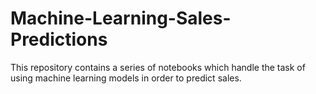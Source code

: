 # Machine-Learning-Sales-Predictions
This repository contains a series of notebooks which handle the task of using machine learning models in order to predict sales.
